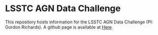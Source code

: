 # LSSTC AGN Data Challenge
This repository hosts information for the LSSTC AGN Data Challenge (PI: Gordon Richards). A github page is available at [Here](https://richardsgroup.github.io/AGN_DataChallenge/).